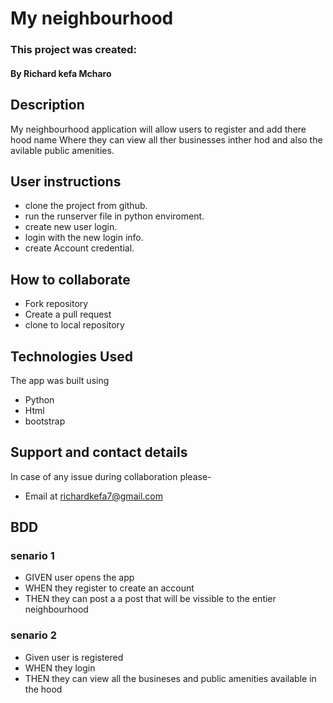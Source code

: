 # My neighbourhood

### This project was created:
#### By **Richard kefa Mcharo**

## Description 
My neighbourhood application will allow users to register and add there  hood name Where they can view all ther businesses inther hod and also the avilable public amenities.
## User instructions 
* clone the project from github.
* run the runserver file in python   enviroment.
* create new user login.
* login with the new login info.
* create Account credential.


## How to collaborate
* Fork repository
* Create a pull request
* clone to local repository

## Technologies Used
The app was built using
* Python
* Html
* bootstrap
## Support and contact details
In case of any issue during collaboration please-
* Email at richardkefa7@gmail.com
## BDD
### senario 1
* GIVEN user opens the app
* WHEN they register to create an account
* THEN they can post a a post that will be vissible to the entier neighbourhood

### senario 2
* Given user is registered
* WHEN they login
* THEN they can view all the        busineses and public amenities        available in the hood